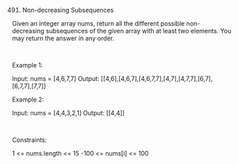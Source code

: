 491. Non-decreasing Subsequences

Given an integer array nums, return all the different possible non-decreasing subsequences of the given array with at least two elements. You may return the answer in any order.

 

Example 1:

Input: nums = [4,6,7,7]
Output: [[4,6],[4,6,7],[4,6,7,7],[4,7],[4,7,7],[6,7],[6,7,7],[7,7]]


Example 2:

Input: nums = [4,4,3,2,1]
Output: [[4,4]]


 

Constraints:

1 <= nums.length <= 15
-100 <= nums[i] <= 100
